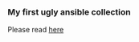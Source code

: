 ### My first ugly ansible collection

Please read [here](my_own_namespace/yandex_cloud_elk/README.md)
